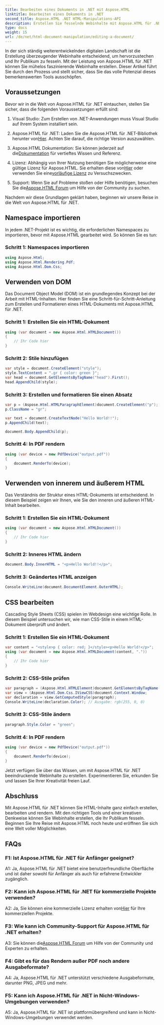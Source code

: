 ```yaml
---
title: Bearbeiten eines Dokuments in .NET mit Aspose.HTML
linktitle: Bearbeiten eines Dokuments in .NET
second_title: Aspose.HTML .NET HTML-Manipulations-API
description: Erstellen Sie fesselnde Webinhalte mit Aspose.HTML für .NET. Erfahren Sie, wie Sie HTML, CSS und mehr bearbeiten.
type: docs
weight: 15
url: /de/net/html-document-manipulation/editing-a-document/
---
```


In der sich ständig weiterentwickelnden digitalen Landschaft ist die Erstellung überzeugender Webinhalte entscheidend, um hervorzustechen und Ihr Publikum zu fesseln. Mit der Leistung von Aspose.HTML für .NET können Sie mühelos faszinierende Webinhalte erstellen. Dieser Artikel führt Sie durch den Prozess und stellt sicher, dass Sie das volle Potenzial dieses bemerkenswerten Tools ausschöpfen.

## Voraussetzungen

Bevor wir in die Welt von Aspose.HTML für .NET eintauchen, stellen Sie sicher, dass die folgenden Voraussetzungen erfüllt sind:

1. Visual Studio: Zum Erstellen von .NET-Anwendungen muss Visual Studio auf Ihrem System installiert sein.

2. Aspose.HTML für .NET: Laden Sie die Aspose.HTML für .NET-Bibliothek herunter von[Hier](https://releases.aspose.com/html/net/). Achten Sie darauf, die richtige Version auszuwählen.

3.  Aspose.HTML Dokumentation: Sie können jederzeit auf die[Dokumentation](https://reference.aspose.com/html/net/) für vertieftes Wissen und Referenz.

4.  Lizenz: Abhängig von Ihrer Nutzung benötigen Sie möglicherweise eine gültige Lizenz für Aspose.HTML. Sie erhalten diese von[Hier](https://purchase.aspose.com/buy) oder verwenden Sie eine[vorläufige Lizenz](https://purchase.aspose.com/temporary-license/) zu Versuchszwecken.

5.  Support: Wenn Sie auf Probleme stoßen oder Hilfe benötigen, besuchen Sie die[Aspose.HTML Forum](https://forum.aspose.com/) um Hilfe von der Community zu suchen.

Nachdem wir diese Grundlagen geklärt haben, beginnen wir unsere Reise in die Welt von Aspose.HTML für .NET.

## Namespace importieren

In jedem .NET-Projekt ist es wichtig, die erforderlichen Namespaces zu importieren, bevor mit Aspose.HTML gearbeitet wird. So können Sie es tun:

### Schritt 1: Namespaces importieren

```csharp
using Aspose.Html;
using Aspose.Html.Rendering.Pdf;
using Aspose.Html.Dom.Css;
```

## Verwenden von DOM

Das Document Object Model (DOM) ist ein grundlegendes Konzept bei der Arbeit mit HTML-Inhalten. Hier finden Sie eine Schritt-für-Schritt-Anleitung zum Erstellen und Formatieren eines HTML-Dokuments mit Aspose.HTML für .NET.

### Schritt 1: Erstellen Sie ein HTML-Dokument

```csharp
using (var document = new Aspose.Html.HTMLDocument())
{
    // Ihr Code hier
}
```

### Schritt 2: Stile hinzufügen

```csharp
var style = document.CreateElement("style");
style.TextContent = ".gr { color: green }";
var head = document.GetElementsByTagName("head").First();
head.AppendChild(style);
```

### Schritt 3: Erstellen und formatieren Sie einen Absatz

```csharp
var p = (Aspose.Html.HTMLParagraphElement)document.CreateElement("p");
p.ClassName = "gr";

var text = document.CreateTextNode("Hello World!!");
p.AppendChild(text);

document.Body.AppendChild(p);
```

### Schritt 4: In PDF rendern

```csharp
using (var device = new PdfDevice("output.pdf"))
{
    document.RenderTo(device);
}
```

## Verwenden von innerem und äußerem HTML

Das Verständnis der Struktur eines HTML-Dokuments ist entscheidend. In diesem Beispiel zeigen wir Ihnen, wie Sie den inneren und äußeren HTML-Inhalt bearbeiten.

### Schritt 1: Erstellen Sie ein HTML-Dokument

```csharp
using (var document = new Aspose.Html.HTMLDocument())
{
    // Ihr Code hier
}
```

### Schritt 2: Inneres HTML ändern

```csharp
document.Body.InnerHTML = "<p>Hello World!!</p>";
```

### Schritt 3: Geändertes HTML anzeigen

```csharp
Console.WriteLine(document.DocumentElement.OuterHTML);
```

## CSS bearbeiten

Cascading Style Sheets (CSS) spielen im Webdesign eine wichtige Rolle. In diesem Beispiel untersuchen wir, wie man CSS-Stile in einem HTML-Dokument überprüft und ändert.

### Schritt 1: Erstellen Sie ein HTML-Dokument

```csharp
var content = "<style>p { color: red; }</style><p>Hello World!</p>";
using (var document = new Aspose.Html.HTMLDocument(content, "."))
{
    // Ihr Code hier
}
```

### Schritt 2: CSS-Stile prüfen

```csharp
var paragraph = (Aspose.Html.HTMLElement)document.GetElementsByTagName("p").First();
var view = (Aspose.Html.Dom.Css.IViewCSS)document.Context.Window;
var declaration = view.GetComputedStyle(paragraph);
Console.WriteLine(declaration.Color); // Ausgabe: rgb(255, 0, 0)
```

### Schritt 3: CSS-Stile ändern

```csharp
paragraph.Style.Color = "green";
```

### Schritt 4: In PDF rendern

```csharp
using (var device = new PdfDevice("output.pdf"))
{
    document.RenderTo(device);
}
```

Jetzt verfügen Sie über das Wissen, um mit Aspose.HTML für .NET beeindruckende Webinhalte zu erstellen. Experimentieren Sie, erkunden Sie und lassen Sie Ihrer Kreativität freien Lauf.

## Abschluss

Mit Aspose.HTML für .NET können Sie HTML-Inhalte ganz einfach erstellen, bearbeiten und rendern. Mit den richtigen Tools und einer kreativen Denkweise können Sie Webinhalte erstellen, die Ihr Publikum fesseln. Beginnen Sie Ihre Reise mit Aspose.HTML noch heute und eröffnen Sie sich eine Welt voller Möglichkeiten.

## FAQs

### F1: Ist Aspose.HTML für .NET für Anfänger geeignet?

A1: Ja, Aspose.HTML für .NET bietet eine benutzerfreundliche Oberfläche und ist daher sowohl für Anfänger als auch für erfahrene Entwickler zugänglich.

### F2: Kann ich Aspose.HTML für .NET für kommerzielle Projekte verwenden?

 A2: Ja, Sie können eine kommerzielle Lizenz erhalten von[Hier](https://purchase.aspose.com/buy) für Ihre kommerziellen Projekte.

### F3: Wie kann ich Community-Support für Aspose.HTML für .NET erhalten?

 A3: Sie können die[Aspose.HTML Forum](https://forum.aspose.com/) um Hilfe von der Community und Experten zu erhalten.

### F4: Gibt es für das Rendern außer PDF noch andere Ausgabeformate?

A4: Ja, Aspose.HTML für .NET unterstützt verschiedene Ausgabeformate, darunter PNG, JPEG und mehr.

### F5: Kann ich Aspose.HTML für .NET in Nicht-Windows-Umgebungen verwenden?

A5: Ja, Aspose.HTML für .NET ist plattformübergreifend und kann in Nicht-Windows-Umgebungen verwendet werden.